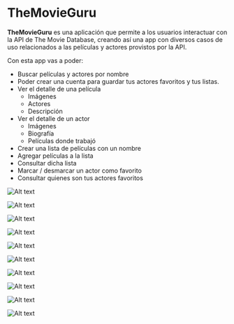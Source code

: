 # TheMovieGuru
**TheMovieGuru** es una aplicación que permite a los usuarios interactuar con la API de The Movie Database, creando así una app con diversos casos de uso relacionados a las películas y actores provistos por la API.  

Con esta app vas a poder:

* Buscar películas y actores por nombre
* Poder crear una cuenta para guardar tus actores favoritos y tus listas.
* Ver el detalle de una película
  * Imágenes
  * Actores
  * Descripción
* Ver el detalle de un actor
  * Imágenes
  * Biografía
  * Películas donde trabajó
* Crear una lista de películas con un nombre
* Agregar películas a la lista
* Consultar dicha lista
* Marcar / desmarcar un actor como favorito
* Consultar quienes son tus actores favoritos

![Alt text](readme_images/1.png)

![Alt text](readme_images/8.png)

![Alt text](readme_images/4.png)

![Alt text](readme_images/2.png)

![Alt text](readme_images/3.png)

![Alt text](readme_images/10.png)

![Alt text](readme_images/5.png)

![Alt text](readme_images/9.png)

![Alt text](readme_images/6.png)

![Alt text](readme_images/7.png)
